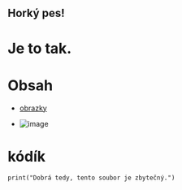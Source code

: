 ## Horký pes!

# Je to tak.

# Obsah
- [obrazky](#obrazky)

- ![image](https://github.com/user-attachments/assets/9cf5d836-e0ca-41b9-9640-728e49ee2159)

# kódík
```print("Dobrá tedy, tento soubor je zbytečný.")```
